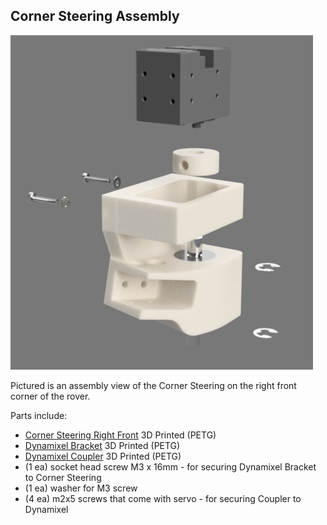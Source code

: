 ## Corner Steering Assembly
![Corner Steering Assy](/Images/Corner_Steering_Assy.png?raw=true "Corner Steering Assy")

Pictured is an assembly view of the Corner Steering on the right front corner of the rover.

Parts include:
+ [Corner Steering Right Front](/3d%20Prints/Corner_Steering_RF.stl) 3D Printed (PETG)
+ [Dynamixel Bracket](/3d%20Prints/Dynamixel%20Bracket.stl) 3D Printed (PETG)
+ [Dynamixel Coupler](/3d%20Prints/Dynamixel%20Coupler.stl) 3D Printed (PETG)
+ (1 ea) socket head screw M3 x 16mm - for securing Dynamixel Bracket to Corner Steering
+ (1 ea) washer for M3 screw
+ (4 ea) m2x5 screws that come with servo - for securing Coupler to Dynamixel
